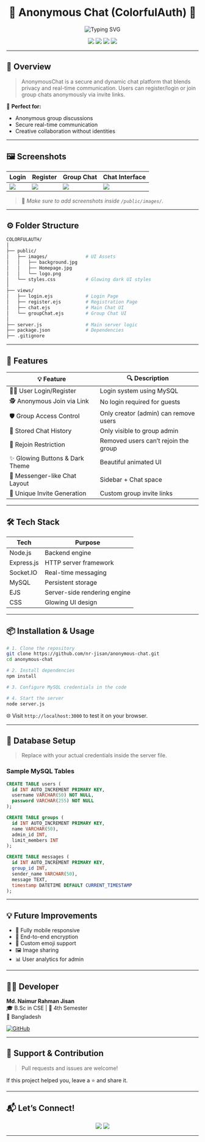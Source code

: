 <!-- HEADER -->
<h1 align="center">
  🌌 Anonymous Chat (ColorfulAuth) 🌌
</h1>

<p align="center">
  <img src="https://readme-typing-svg.demolab.com?font=Fira+Code&size=24&pause=1000&color=00FFC0&center=true&vCenter=true&width=600&lines=Secure+Real-Time+Anonymous+Chat;Built+with+Node.js+%26+Socket.IO;Glowing+Dark+Theme+UI;Create+Groups+%7C+Invite+Users+Anonymously;Join+Chat+Without+Login" alt="Typing SVG" />
</p>

<p align="center">
  <img src="https://img.shields.io/badge/Node.js-Backend-3C873A?style=for-the-badge&logo=nodedotjs&logoColor=white" />
  <img src="https://img.shields.io/badge/MySQL-Database-00758F?style=for-the-badge&logo=mysql&logoColor=white" />
  <img src="https://img.shields.io/badge/Socket.IO-Realtime-black?style=for-the-badge&logo=socket.io&logoColor=white" />
  <img src="https://img.shields.io/badge/EJS+CSS-Frontend-F72B84?style=for-the-badge" />
</p>

---

## 🧠 Overview

> AnonymousChat is a secure and dynamic chat platform that blends privacy and real-time communication. Users can register/login or join group chats anonymously via invite links.

🌟 **Perfect for:** 
- Anonymous group discussions
- Secure real-time communication
- Creative collaboration without identities

---

## 🖼️ Screenshots

| Login | Register | Group Chat | Chat Interface |
|-------|----------|-------------|----------------|
| ![](public/images/login-screenshot.png) | ![](public/images/register-screenshot.png) | ![](public/images/group-screenshot.png) | ![](public/images/chat-screenshot.png) |

> 📌 _Make sure to add screenshots inside `/public/images/`._

---

## ⚙️ Folder Structure

```bash
COLORFULAUTH/
│
├── public/
│   ├── images/              # UI Assets
│   │   ├── background.jpg
│   │   ├── Homepage.jpg
│   │   └── logo.png
│   └── styles.css           # Glowing dark UI styles
│
├── views/
│   ├── login.ejs            # Login Page
│   ├── register.ejs         # Registration Page
│   ├── chat.ejs             # Main Chat UI
│   └── groupChat.ejs        # Group Chat UI
│
├── server.js                # Main server logic
├── package.json             # Dependencies
├── .gitignore
```

---

## 🚀 Features

| 💡 Feature                          | 🔍 Description |
|------------------------------------|----------------|
| 🧑‍💻 User Login/Register            | Login system using MySQL |
| 🕵️ Anonymous Join via Link         | No login required for guests |
| 🛡️ Group Access Control            | Only creator (admin) can remove users |
| 🧾 Stored Chat History             | Only visible to group admin |
| 🚫 Rejoin Restriction              | Removed users can’t rejoin the group |
| ✨ Glowing Buttons & Dark Theme    | Beautiful animated UI |
| 📱 Messenger-like Chat Layout      | Sidebar + Chat space |
| 🔗 Unique Invite Generation        | Custom group invite links |

---

## 🛠️ Tech Stack

| Tech         | Purpose                         |
|--------------|---------------------------------|
| Node.js      | Backend engine                  |
| Express.js   | HTTP server framework           |
| Socket.IO    | Real-time messaging             |
| MySQL        | Persistent storage              |
| EJS          | Server-side rendering engine    |
| CSS          | Glowing UI design               |

---

## 📦 Installation & Usage

```bash
# 1. Clone the repository
git clone https://github.com/nr-jisan/anonymous-chat.git
cd anonymous-chat

# 2. Install dependencies
npm install

# 3. Configure MySQL credentials in the code

# 4. Start the server
node server.js
```

🌐 Visit `http://localhost:3000` to test it on your browser.

---

## 🔐 Database Setup

> Replace with your actual credentials inside the server file.

### Sample MySQL Tables
```sql
CREATE TABLE users (
  id INT AUTO_INCREMENT PRIMARY KEY,
  username VARCHAR(50) NOT NULL,
  password VARCHAR(255) NOT NULL
);

CREATE TABLE groups (
  id INT AUTO_INCREMENT PRIMARY KEY,
  name VARCHAR(50),
  admin_id INT,
  limit_members INT
);

CREATE TABLE messages (
  id INT AUTO_INCREMENT PRIMARY KEY,
  group_id INT,
  sender_name VARCHAR(50),
  message TEXT,
  timestamp DATETIME DEFAULT CURRENT_TIMESTAMP
);
```

---

## 💡 Future Improvements

- 📱 Fully mobile responsive
- 🔐 End-to-end encryption
- 🎨 Custom emoji support
- 🖼️ Image sharing
- 📊 User analytics for admin

---

## 🙋‍♂️ Developer

**Md. Naimur Rahman Jisan**  
🎓 B.Sc in CSE | 📘 4th Semester  
📍 Bangladesh  

[![GitHub](https://img.shields.io/badge/GitHub-nr--jisan-181717?style=for-the-badge&logo=github)](https://github.com/nr-jisan)

---

## 🤝 Support & Contribution

> Pull requests and issues are welcome!

If this project helped you, leave a ⭐ and share it.

---

## 📬 Let’s Connect!

<p align="center">
  <a href="https://github.com/nr-jisan"><img src="https://img.shields.io/badge/GitHub-nr--jisan-181717?style=for-the-badge&logo=github"></a>
  <a href="mailto:your@email.com"><img src="https://img.shields.io/badge/Email-Say%20Hello-D14836?style=for-the-badge&logo=gmail&logoColor=white"></a>
</p>

---
